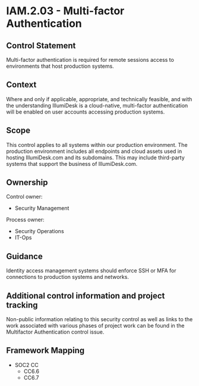 # IAM.2.03 - Multi-factor Authentication

## Control Statement

Multi-factor authentication is required for remote sessions access to environments that host production systems.

## Context

Where and only if applicable, appropriate, and technically feasible, and with the understanding IllumiDesk is a cloud-native, multi-factor authentication will be enabled on user accounts accessing production systems.

## Scope

This control applies to all systems within our production environment. The production environment includes all endpoints and cloud assets used in hosting IllumiDesk.com and its subdomains. This may include third-party systems that support the business of IllumiDesk.com.

## Ownership

Control owner:

* Security Management

Process owner:

* Security Operations
* IT-Ops

## Guidance

Identity access management systems should enforce SSH or MFA for connections to production systems and networks.

## Additional control information and project tracking

Non-public information relating to this security control as well as links to the work associated with various phases of project work can be found in the Multifactor Authentication control issue.

## Framework Mapping

* SOC2 CC
  * CC6.6
  * CC6.7

